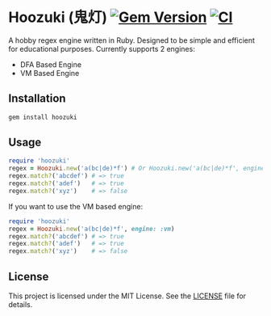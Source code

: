# Hoozuki (鬼灯) [![Gem Version](https://badge.fury.io/rb/hoozuki.svg)](https://badge.fury.io/rb/hoozuki) [![CI](https://github.com/ydah/hoozuki/actions/workflows/ci.yml/badge.svg)](https://github.com/ydah/hoozuki/actions/workflows/ci.yml)

A hobby regex engine written in Ruby. Designed to be simple and efficient for educational purposes.
Currently supports 2 engines:
- DFA Based Engine
- VM Based Engine

## Installation

```bash
gem install hoozuki
```

## Usage

```ruby
require 'hoozuki'
regex = Hoozuki.new('a(bc|de)*f') # Or Hoozuki.new('a(bc|de)*f', engine: :nfa) for NFA based engine
regex.match?('abcdef') # => true
regex.match?('adef')   # => true
regex.match?('xyz')    # => false
```

If you want to use the VM based engine:

```ruby
require 'hoozuki'
regex = Hoozuki.new('a(bc|de)*f', engine: :vm)
regex.match?('abcdef') # => true
regex.match?('adef')   # => true
regex.match?('xyz')    # => false
```

## License

This project is licensed under the MIT License. See the [LICENSE](LICENSE) file for details.
